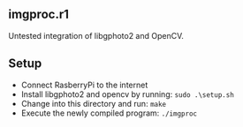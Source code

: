 ## imgproc.r1
Untested integration of libgphoto2 and OpenCV.

## Setup
* Connect RasberryPi to the internet
* Install libgphoto2 and opencv by running: ``` sudo .\setup.sh ```
* Change into this directory and run: ``` make ```
* Execute the newly compiled program: ``` ./imgproc ```